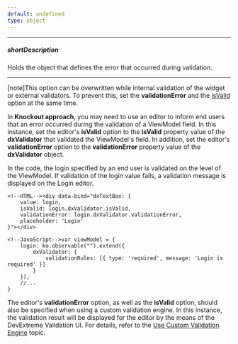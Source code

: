 ```yaml
---
default: undefined
type: object
---
```

---
##### shortDescription
Holds the object that defines the error that occurred during validation.

---
[note]This option can be overwritten while internal validation of the widget or external validators. To prevent this, set the **validationError** and the [isValid](/api-reference/10%20UI%20Widgets/Editor/1%20Configuration/isValid.md '/Documentation/ApiReference/UI_Widgets/dxNumberBox/Configuration/#isValid') option at the same time. 

In **Knockout approach**, you may need to use an editor to inform end users that an error occurred during the validation of a ViewModel field. In this instance, set the editor's **isValid** option to the **isValid** property value of the **dxValidator** that validated the ViewModel's field. In addition, set the editor's **validationError** option to the **validationError** property value of the **dxValidator** object.

In the code, the login specified by an end user is validated on the level of the ViewModel. If validation of the login value fails, a validation message is displayed on the Login editor.

	<!--HTML--><div data-bind="dxTextBox: {
		value: login,
		isValid: login.dxValidator.isValid,
		validationError: login.dxValidator.validationError,
		placeholder: 'Login'
	}"></div>

<!--...-->

	<!--JavaScript-->var viewModel = {
		login: ko.observable("").extend({
			dxValidator: {
				validationRules: [{ type: 'required', message: 'Login is required' }]
			}
		}),
		//...
	}

The editor's **validationError** option, as well as the **isValid** option, should also be specified when using a custom validation engine. In this instance, the validation result will be displayed for the editor by the means of the DevExtreme Validation UI. For details, refer to the [Use Custom Validation Engine](/concepts/05%20Widgets/zz%20Common/05%20UI%20Widgets/20%20Validation/70%20Use%20Custom%20Validation%20Engine.md '/Documentation/Guide/Widgets/Common/UI_Widgets/Validation/#Use_Custom_Validation_Engine') topic.